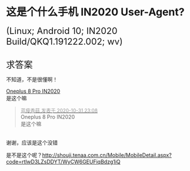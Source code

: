 # 这是个什么手机  IN2020  User-Agent?


<font size="5">(Linux; Android 10; IN2020 Build/QKQ1.191222.002; wv) <br />
<br />
求答案</font>

不知道，不是很懂啊！

<u><a href="https://bludiode.com/en/phones-and-smartphones/oneplus-8-pro-in2020-12gb-ram-256gb-green-5g-cn-12110/" target="_blank">Oneplus 8 Pro IN2020</a></u><br />
是这个嘛<img src="static/image/smiley/yct/007.gif" smilieid="46" border="0" alt="" />

<div class="quote"><blockquote><font size="2"><a href="https://www.hostloc.com/forum.php?mod=redirect&amp;goto=findpost&amp;pid=9383116&amp;ptid=760771" target="_blank"><font color="#999999">蓝瘦香菇 发表于 2020-10-31 23:08</font></a></font><br />
Oneplus 8 Pro IN2020<br />
是这个嘛</blockquote></div><br />
谢谢，应该是这个没错

是不是这个呢？http://shouji.tenaa.com.cn/Mobile/MobileDetail.aspx?code=rtlwD3LZsDDYT/WyCW6GEUFiqBdzg1iQ
